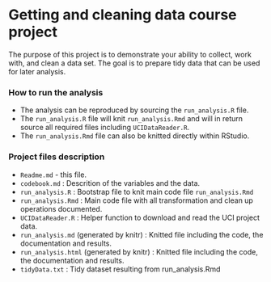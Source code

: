 # Getting and cleaning data course project

The purpose of this project is to demonstrate your ability to collect, work with, and clean a data set. The goal is to prepare tidy data that can be used for later analysis. 

### How to run the analysis
* The analysis can be reproduced by sourcing the `run_analysis.R` file.
* The `run_analysis.R` file will knit `run_analysis.Rmd` and will in return source all required files including `UCIDataReader.R`. 
* The `run_analysis.Rmd` file can also be knitted directly within RStudio.

### Project files description
* `Readme.md` - this file.
* `codebook.md` : Descrition of the variables and the data. 
* `run_analysis.R` : Bootstrap file to knit main code file `run_analysis.Rmd`
* `run_analysis.Rmd` : Main code file with all transformation and clean up operations documented.
* `UCIDataReader.R` : Helper function to download and read the UCI project data.
* `run_analysis.md` (generated by knitr) : Knitted file including the code, the documentation and results. 
* `run_analysis.html` (generated by knitr) : Knitted file including the code, the documentation and results.
* `tidyData.txt` : Tidy dataset resulting from run_analysis.Rmd

